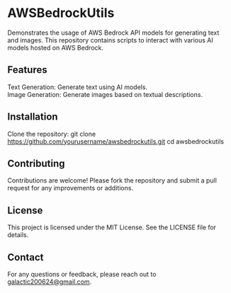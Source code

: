 # AWSBedrockUtils

Demonstrates the usage of AWS Bedrock API models for generating text and images. This repository contains scripts to interact with various AI models hosted on AWS Bedrock.

## Features
Text Generation: Generate text using AI models.  
Image Generation: Generate images based on textual descriptions.

## Installation
Clone the repository:
git clone https://github.com/yourusername/awsbedrockutils.git
cd awsbedrockutils

## Contributing
Contributions are welcome! Please fork the repository and submit a pull request for any improvements or additions.

## License
This project is licensed under the MIT License. See the LICENSE file for details.

## Contact
For any questions or feedback, please reach out to galactic200624@gmail.com.

